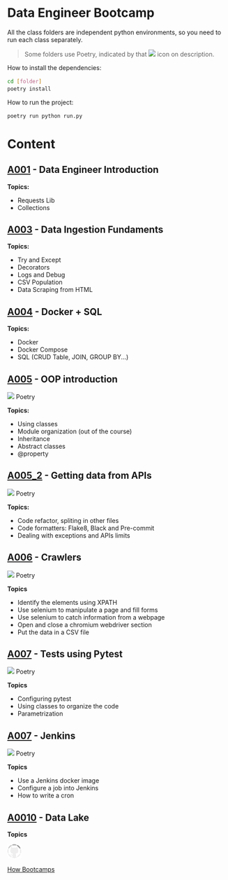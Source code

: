 # Data Engineer Bootcamp

All the class folders are independent python environments, so you need to run each class separately.

> Some folders use Poetry, indicated by that <img src="https://python-poetry.org/images/logo-origami.svg" width="10px" /> icon on description.

How to install the dependencies:

```bash
cd [folder]
poetry install
```

How to run the project:

```bash
poetry run python run.py
```

# Content

## [A001](A001/) - Data Engineer Introduction

**Topics:**

- Requests Lib
- Collections

## [A003](A003/) - Data Ingestion Fundaments

**Topics:**

- Try and Except
- Decorators
- Logs and Debug
- CSV Population
- Data Scraping from HTML

## [A004](A004/) - Docker + SQL

**Topics:**

- Docker
- Docker Compose
- SQL (CRUD Table, JOIN, GROUP BY...)

## [A005](A005/) - OOP introduction

<img src="https://python-poetry.org/images/logo-origami.svg" width="10px" /> Poetry

**Topics:**

- Using classes
- Module organization (out of the course)
- Inheritance
- Abstract classes
- @property

## [A005_2](A005_2/) - Getting data from APIs

<img src="https://python-poetry.org/images/logo-origami.svg" width="10px" /> Poetry

**Topics:**

- Code refactor, spliting in other files
- Code formatters: Flake8, Black and Pre-commit
- Dealing with exceptions and APIs limits

## [A006](A006/) - Crawlers

<img src="https://python-poetry.org/images/logo-origami.svg" width="10px" /> Poetry

**Topics**

- Identify the elements using XPATH
- Use selenium to manipulate a page and fill forms
- Use selenium to catch information from a webpage
- Open and close a chromium webdriver section
- Put the data in a CSV file

## [A007](A005_2/) - Tests using Pytest

<img src="https://python-poetry.org/images/logo-origami.svg" width="10px" /> Poetry

**Topics**

- Configuring pytest
- Using classes to organize the code
- Parametrization

## [A007](A007/) - Jenkins

<img src="https://python-poetry.org/images/logo-origami.svg" width="10px" /> Poetry

**Topics**

- Use a Jenkins docker image
- Configure a job into Jenkins
- How to write a cron

## [A0010](A0010/) - Data Lake

**Topics**

![loading](loading.gif)

[How Bootcamps](https://howedu.com.br/)
